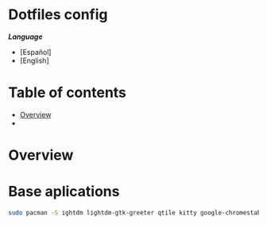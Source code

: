# Dotfiles config

***Language***
- [Español]
- [English]

# Table of contents
- [Overview](#overview)
-


# Overview

# Base aplications
```bash
sudo pacman -S ightdm lightdm-gtk-greeter qtile kitty google-chromestable qutebrowser
```
